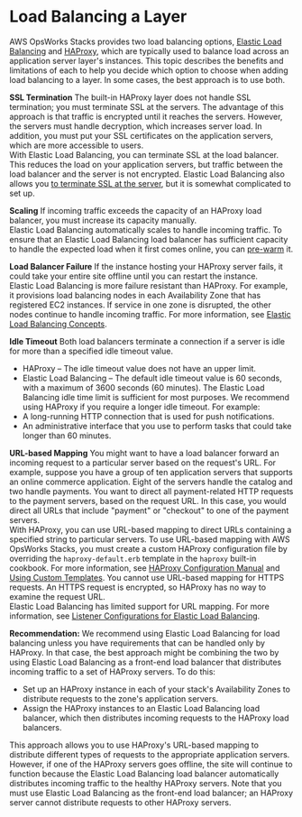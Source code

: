 # Load Balancing a Layer<a name="best-server-load-balancing"></a>

AWS OpsWorks Stacks provides two load balancing options, [Elastic Load Balancing](http://docs.aws.amazon.com/ElasticLoadBalancing/latest/DeveloperGuide/elastic-load-balancing.html) and [HAProxy](http://www.haproxy.org/), which are typically used to balance load across an application server layer's instances\. This topic describes the benefits and limitations of each to help you decide which option to choose when adding load balancing to a layer\. In some cases, the best approach is to use both\.

**SSL Termination**  <a name="best-server-load-balancing-ssl"></a>
The built\-in HAProxy layer does not handle SSL termination; you must terminate SSL at the servers\. The advantage of this approach is that traffic is encrypted until it reaches the servers\. However, the servers must handle decryption, which increases server load\. In addition, you must put your SSL certificates on the application servers, which are more accessible to users\.  
With Elastic Load Balancing, you can terminate SSL at the load balancer\. This reduces the load on your application servers, but traffic between the load balancer and the server is not encrypted\. Elastic Load Balancing also allows you [to terminate SSL at the server](http://docs.aws.amazon.com/ElasticLoadBalancing/latest/DeveloperGuide/elb-https-load-balancers.html), but it is somewhat complicated to set up\.

**Scaling**  <a name="best-server-load-balancing-scaling"></a>
If incoming traffic exceeds the capacity of an HAProxy load balancer, you must increase its capacity manually\.   
Elastic Load Balancing automatically scales to handle incoming traffic\. To ensure that an Elastic Load Balancing load balancer has sufficient capacity to handle the expected load when it first comes online, you can [pre\-warm](https://aws.amazon.com/articles/1636185810492479#pre-warming) it\.

**Load Balancer Failure**  <a name="best-server-load-balancing-failure"></a>
If the instance hosting your HAProxy server fails, it could take your entire site offline until you can restart the instance\.  
Elastic Load Balancing is more failure resistant than HAProxy\. For example, it provisions load balancing nodes in each Availability Zone that has registered EC2 instances\. If service in one zone is disrupted, the other nodes continue to handle incoming traffic\. For more information, see [Elastic Load Balancing Concepts](http://docs.aws.amazon.com/ElasticLoadBalancing/latest/DeveloperGuide/TerminologyandKeyConcepts.html)\.

**Idle Timeout**  <a name="best-server-load-balancing-timeout"></a>
Both load balancers terminate a connection if a server is idle for more than a specified idle timeout value\.   
+ HAProxy – The idle timeout value does not have an upper limit\.
+ Elastic Load Balancing – The default idle timeout value is 60 seconds, with a maximum of 3600 seconds \(60 minutes\)\.
The Elastic Load Balancing idle time limit is sufficient for most purposes\. We recommend using HAProxy if you require a longer idle timeout\. For example:  
+ A long\-running HTTP connection that is used for push notifications\.
+ An administrative interface that you use to perform tasks that could take longer than 60 minutes\. 

**URL\-based Mapping**  <a name="best-server-load-balancing-url"></a>
You might want to have a load balancer forward an incoming request to a particular server based on the request's URL\. For example, suppose you have a group of ten application servers that supports an online commerce application\. Eight of the servers handle the catalog and two handle payments\. You want to direct all payment\-related HTTP requests to the payment servers, based on the request URL\. In this case, you would direct all URLs that include "payment" or "checkout" to one of the payment servers\.  
With HAProxy, you can use URL\-based mapping to direct URLs containing a specified string to particular servers\. To use URL\-based mapping with AWS OpsWorks Stacks, you must create a custom HAProxy configuration file by overriding the `haproxy-default.erb` template in the `haproxy` built\-in cookbook\. For more information, see [HAProxy Configuration Manual](http://cbonte.github.io/haproxy-dconv/configuration-1.5.html) and [Using Custom Templates](workingcookbook-template-override.md)\. You cannot use URL\-based mapping for HTTPS requests\. An HTTPS request is encrypted, so HAProxy has no way to examine the request URL\.  
Elastic Load Balancing has limited support for URL mapping\. For more information, see [Listener Configurations for Elastic Load Balancing](http://docs.aws.amazon.com/ElasticLoadBalancing/latest/DeveloperGuide/elb-listener-config.html)\.

**Recommendation:** We recommend using Elastic Load Balancing for load balancing unless you have requirements that can be handled only by HAProxy\. In that case, the best approach might be combining the two by using Elastic Load Balancing as a front\-end load balancer that distributes incoming traffic to a set of HAProxy servers\. To do this:
+ Set up an HAProxy instance in each of your stack's Availability Zones to distribute requests to the zone's application servers\.
+ Assign the HAProxy instances to an Elastic Load Balancing load balancer, which then distributes incoming requests to the HAProxy load balancers\.

This approach allows you to use HAProxy's URL\-based mapping to distribute different types of requests to the appropriate application servers\. However, if one of the HAProxy servers goes offline, the site will continue to function because the Elastic Load Balancing load balancer automatically distributes incoming traffic to the healthy HAProxy servers\. Note that you must use Elastic Load Balancing as the front\-end load balancer; an HAProxy server cannot distribute requests to other HAProxy servers\.